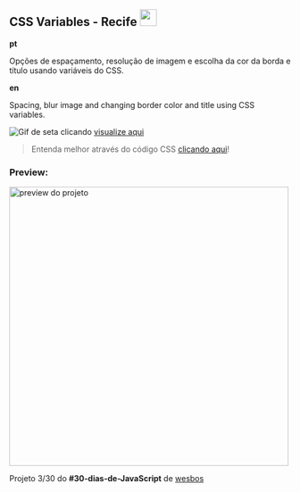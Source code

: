<h2>CSS Variables - Recife <img src="https://cdn.glitch.com/5e6819bf-0707-4f13-ba4b-a25a27b3688e%2Ficon.png?v=1604886553610" width="30" height="30"></h2>
<p><strong>pt</strong></p>
<p>Opções de espaçamento, resolução de imagem e escolha da cor da borda e título usando variáveis do CSS.</p>
<p><strong>en</strong></p>
<p>Spacing, blur image and changing border color and title using CSS variables.</p>

![Gif de seta clicando](https://cdn.glitch.com/5e6819bf-0707-4f13-ba4b-a25a27b3688e%2Fpicasion.com_2f865f2b12941c33396e4a0791f18d1e.gif?v=1604686274181) [visualize aqui](https://maluhcosta.github.io/javascript30/03-CSSVariables/)

> Entenda melhor através do código CSS [clicando aqui](https://github.com/maluhcosta/javascript30/blob/main/03-CSSVariables/style.css)!

### Preview:
<img src="https://cdn.glitch.com/5e6819bf-0707-4f13-ba4b-a25a27b3688e%2FScreenshot_12.png?v=1604886655068" width="500px" alt="preview do projeto">

Projeto 3/30 do **#30-dias-de-JavaScript** de [wesbos](https://github.com/wesbos) 